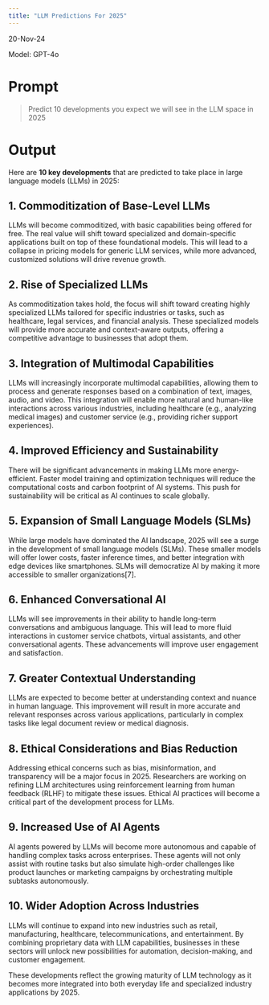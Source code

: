 ```yaml
---
title: "LLM Predictions For 2025"
---
```


20-Nov-24

Model: GPT-4o

# Prompt

> Predict 10 developments you expect we will see in the LLM space in 2025

# Output

Here are **10 key developments** that are predicted to take place in large language models (LLMs) in 2025:

## 1. **Commoditization of Base-Level LLMs**
LLMs will become commoditized, with basic capabilities being offered for free. The real value will shift toward specialized and domain-specific applications built on top of these foundational models. This will lead to a collapse in pricing models for generic LLM services, while more advanced, customized solutions will drive revenue growth.

## 2. **Rise of Specialized LLMs**
As commoditization takes hold, the focus will shift toward creating highly specialized LLMs tailored for specific industries or tasks, such as healthcare, legal services, and financial analysis. These specialized models will provide more accurate and context-aware outputs, offering a competitive advantage to businesses that adopt them.

## 3. **Integration of Multimodal Capabilities**
LLMs will increasingly incorporate multimodal capabilities, allowing them to process and generate responses based on a combination of text, images, audio, and video. This integration will enable more natural and human-like interactions across various industries, including healthcare (e.g., analyzing medical images) and customer service (e.g., providing richer support experiences).

## 4. **Improved Efficiency and Sustainability**
There will be significant advancements in making LLMs more energy-efficient. Faster model training and optimization techniques will reduce the computational costs and carbon footprint of AI systems. This push for sustainability will be critical as AI continues to scale globally.

## 5. **Expansion of Small Language Models (SLMs)**
While large models have dominated the AI landscape, 2025 will see a surge in the development of small language models (SLMs). These smaller models will offer lower costs, faster inference times, and better integration with edge devices like smartphones. SLMs will democratize AI by making it more accessible to smaller organizations[7].

## 6. **Enhanced Conversational AI**
LLMs will see improvements in their ability to handle long-term conversations and ambiguous language. This will lead to more fluid interactions in customer service chatbots, virtual assistants, and other conversational agents. These advancements will improve user engagement and satisfaction.

## 7. **Greater Contextual Understanding**
LLMs are expected to become better at understanding context and nuance in human language. This improvement will result in more accurate and relevant responses across various applications, particularly in complex tasks like legal document review or medical diagnosis.

## 8. **Ethical Considerations and Bias Reduction**
Addressing ethical concerns such as bias, misinformation, and transparency will be a major focus in 2025. Researchers are working on refining LLM architectures using reinforcement learning from human feedback (RLHF) to mitigate these issues. Ethical AI practices will become a critical part of the development process for LLMs.

## 9. **Increased Use of AI Agents**
AI agents powered by LLMs will become more autonomous and capable of handling complex tasks across enterprises. These agents will not only assist with routine tasks but also simulate high-order challenges like product launches or marketing campaigns by orchestrating multiple subtasks autonomously.

## 10. **Wider Adoption Across Industries**
LLMs will continue to expand into new industries such as retail, manufacturing, healthcare, telecommunications, and entertainment. By combining proprietary data with LLM capabilities, businesses in these sectors will unlock new possibilities for automation, decision-making, and customer engagement.

These developments reflect the growing maturity of LLM technology as it becomes more integrated into both everyday life and specialized industry applications by 2025.